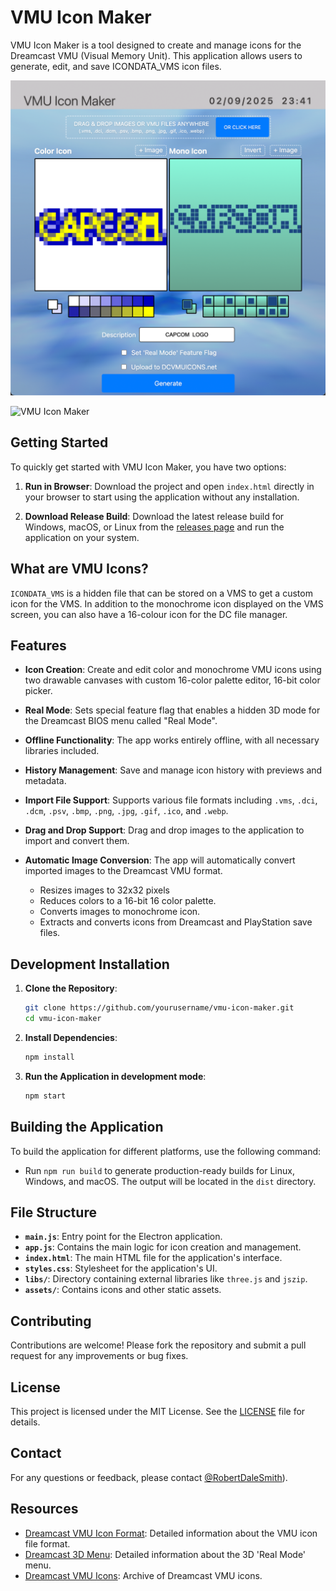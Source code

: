 # VMU Icon Maker

VMU Icon Maker is a tool designed to create and manage icons for the Dreamcast VMU (Visual Memory Unit). This application allows users to generate, edit, and save ICONDATA_VMS icon files.

![VMU Icon Maker](assets/images/app-ui.png)

![VMU Icon Maker](assets/images/vmu-icon-menu.png)

## Getting Started

To quickly get started with VMU Icon Maker, you have two options:

1. **Run in Browser**: Download the project and open `index.html` directly in your browser to start using the application without any installation.

2. **Download Release Build**: Download the latest release build for Windows, macOS, or Linux from the [releases page](https://github.com/yourusername/vmu-icon-maker/releases) and run the application on your system.

## What are VMU Icons?

`ICONDATA_VMS` is a hidden file that can be stored on a VMS to get a custom icon for the VMS. In addition to the monochrome icon displayed on the VMS screen, you can also have a 16-colour icon for the DC file manager. 

## Features

- **Icon Creation**: Create and edit color and monochrome VMU icons using two drawable canvases with custom 16-color palette editor, 16-bit color picker.

- **Real Mode**: Sets special feature flag that enables a hidden 3D mode for the Dreamcast BIOS menu called "Real Mode".

- **Offline Functionality**: The app works entirely offline, with all necessary libraries included.

- **History Management**: Save and manage icon history with previews and metadata.

- **Import File Support**: Supports various file formats including `.vms`, `.dci`, `.dcm`, `.psv`, `.bmp`, `.png`, `.jpg`, `.gif`, `.ico`, and `.webp`.

- **Drag and Drop Support**: Drag and drop images to the application to import and convert them.

- **Automatic Image Conversion**: The app will automatically convert imported images to the Dreamcast VMU format.
  - Resizes images to 32x32 pixels
  - Reduces colors to a 16-bit 16 color palette.
  - Converts images to monochrome icon.
  - Extracts and converts icons from Dreamcast and PlayStation save files.

## Development Installation

1. **Clone the Repository**:
   ```bash
   git clone https://github.com/yourusername/vmu-icon-maker.git
   cd vmu-icon-maker
   ```

2. **Install Dependencies**:
   ```bash
   npm install
   ```

3. **Run the Application in development mode**:
   ```bash
   npm start
   ```

## Building the Application

To build the application for different platforms, use the following command:

- Run `npm run build` to generate production-ready builds for Linux, Windows, and macOS. The output will be located in the `dist` directory.

## File Structure

- **`main.js`**: Entry point for the Electron application.
- **`app.js`**: Contains the main logic for icon creation and management.
- **`index.html`**: The main HTML file for the application's interface.
- **`styles.css`**: Stylesheet for the application's UI.
- **`libs/`**: Directory containing external libraries like `three.js` and `jszip`.
- **`assets/`**: Contains icons and other static assets.

## Contributing

Contributions are welcome! Please fork the repository and submit a pull request for any improvements or bug fixes.

## License

This project is licensed under the MIT License. See the [LICENSE](LICENSE) file for details.

## Contact

For any questions or feedback, please contact [@RobertDaleSmith](https://x.com/RobertDaleSmith)).

## Resources

- [Dreamcast VMU Icon Format](https://nz17.com/interactive/dreamcast/dv_icy-dreamcast_vmu_icon_viewer_and_converter/Dreamcast%20Programming%20-%20ICONDATA_VMS.txt): Detailed information about the VMU icon file format.
- [Dreamcast 3D Menu](https://vmu.elysianshadows.com/evmu__icondata_8h.html): Detailed information about the 3D 'Real Mode' menu.
- [Dreamcast VMU Icons](http://dcvmuicons.net): Archive of Dreamcast VMU icons.
